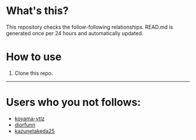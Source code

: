 # What's this?
This repository checks the follow-following relationships.
READ.md is generated once per 24 hours and automatically updated.
# How to use
1. Clone this repo.
 
 --- 
 
 # Users who you not follows: 
  
- [koyama-vtlz](https://github.com/koyama-vtlz/) 
- [diorfunn](https://github.com/diorfunn/) 
- [kazunetakeda25](https://github.com/kazunetakeda25/) 
